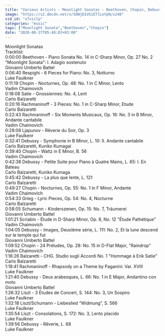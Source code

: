 ```yaml
---
title: "Various Artists - Moonlight Sonatas - Beethoven, Chopin, Debussy..."
image: "https://s2.dmcdn.net/v/SOWjD1VG1ETlLoYpN/x240"
vid_id: "x7viclp"
categories: "music"
tags: ["Moonlight Sonata","Beethoven","Chopin"]
date: "2020-08-27T05:48:03+03:00"
---
```

Moonlight Sonatas   <br>Tracklist:    <br>0:00:00 Beethoven - Piano Sonata No. 14 in C-Sharp Minor, Op. 27 No. 2 &quot;Moonlight Sonata&quot;: I. Adagio sostenuto   <br>Giovanni Umberto Battel   <br>0:06:40 Respighi - 6 Pieces for Piano: No. 3, Notturno   <br>Luke Faulkner   <br>0:11:19 Chopin - Nocturnes, Op. 48: No. 1 in C Minor, Lento   <br>Vadim Chaimovich   <br>0:18:08 Satie - Gnossiennes: No. 4, Lent   <br>Carlo Balzaretti   <br>0:20:16 Rachmaninoff - 3 Pieces: No. 1 in C-Sharp Minor, Etude   <br>Carlo Balzaretti   <br>0:22:43 Rachmaninoff - Six Moments Musicaux, Op. 16: No. 3 in B Minor, Andante cantabile   <br>Vadim Chaimovich   <br>0:28:08 Ljapunov - Rêverie du Soir, Op. 3   <br>Luke Faulkenr   <br>0:32:41 Debussy - Symphonie in B Minor, L. 10: II. Andante cantabile   <br>Carlo Balzaretti, Kuniko Kumagai   <br>0:39:40 Chopin - Waltz in E Minor, B. 56   <br>Vadim Chaimovich   <br>0:42:38 Debussy - Petite Suite pour Piano à Quatre Mains, L. 65: I. En Bateau   <br>Carlo Balzaretti, Kuniko Kumaga   <br>0:45:42 Debussy - La plus que lente, L. 121   <br>Carlo Balzaretti   <br>0:49:27 Chopin  - Nocturnes, Op. 55: No. 1 in F Minor, Andante   <br>Vadim Chaimovich   <br>0:54:33 Grieg - Lyric Pieces, Op. 54: No. 4, Nocturne   <br>Carlo Balzaretti   <br>0:58:05 Schumann - Kinderszenen, Op. 15: No. 7, Träumerei   <br>Giovanni Umberto Battel   <br>1:01:21 Scriabin - Étude in D-Sharp Minor, Op. 8, No. 12 &quot;Étude Pathétique&quot;   <br>Vadim Chaimovich   <br>1:04:05 Debussy - Images, Deuxième série, L. 111: No. 2, Et la lune descend sur le temple qui fut   <br>Giovanni Umberto Battel   <br>1:09:52 Chopin - 24 Préludes, Op. 28: No. 15 in D-Flat Major, &quot;Raindrop&quot;   <br>Vadim Chaimovich   <br>1:16:26 Balzaretti - CHG. Studio sugli Accordi No. 1 &quot;Hommage à Erik Satie&quot;   <br>Carlo Balzaretti   <br>1:18:41 Rachmaninoff - Rhapsody on a Theme by Paganini: Var. XVIII   <br>Luke Faulkner   <br>1:21:40 Debussy - Deux arabesques, L. 66: No. 1 in E Major, Andantino con moto   <br>Giovanni Umberto Battel   <br>1:26:32 Liszt - 3 Études de Concert, S. 144: No. 3, Un Sospiro   <br>Luke Faulkner   <br>1:32:18 Liszt/Schumann - Liebeslied “Widmung”, S. 566   <br>Luke Faulkner   <br>1:35:54 Liszt - Consolations, S. 172: No. 3, Lento placido   <br>Luke Faulkner   <br>1:39:56 Debussy - Rêverie, L. 68   <br>Luke Faulkner
